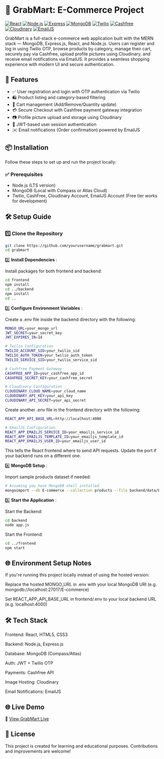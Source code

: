 # 🛒 GrabMart: E-Commerce Project

[![React](https://img.shields.io/badge/React-61DAFB?style=flat&logo=react&logoColor=white)](https://reactjs.org/)
[![Node.js](https://img.shields.io/badge/Node.js-339933?style=flat&logo=node.js&logoColor=white)](https://nodejs.org/)
[![Express](https://img.shields.io/badge/Express-000000?style=flat&logo=express&logoColor=white)](https://expressjs.com/)
[![MongoDB](https://img.shields.io/badge/MongoDB-47A248?style=flat&logo=mongodb&logoColor=white)](https://www.mongodb.com/)
[![Twilio](https://img.shields.io/badge/Twilio-FF8A00?style=flat&logo=twilio&logoColor=white)](https://www.twilio.com/)
[![Cashfree](https://img.shields.io/badge/Cashfree-00457C?style=flat&logo=paypal&logoColor=white)](https://www.cashfree.com/)
[![Cloudinary](https://img.shields.io/badge/Cloudinary-3448C5?style=flat&logo=cloudinary&logoColor=white)](https://cloudinary.com/)
[![EmailJS](https://img.shields.io/badge/EmailJS-D14836?style=flat&logo=mail&logoColor=white)](https://www.emailjs.com/)

GrabMart is a full-stack e-commerce web application built with the MERN stack — MongoDB, Express.js, React, and Node.js. Users can register and log in using Twilio OTP, browse products by category, manage their cart, securely pay via Cashfree, upload profile pictures using Cloudinary, and receive email notifications via EmailJS. It provides a seamless shopping experience with modern UI and secure authentication.

## 🚀 Features

- ✅ User registration and login with OTP authentication via Twilio
- 🛍️ Product listing and category-based filtering
- 🛒 Cart management (Add/Remove/Quantity update)
- 💳 Secure Checkout with Cashfree payment gateway integration
- 📷 Profile picture upload and storage using Cloudinary
- 🔐 JWT-based user session authentication
- ✉️ Email notifications (Order confirmation) powered by EmailJS

## 📦 Installation

Follow these steps to set up and run the project locally:

### ✅ Prerequisites

- Node.js (LTS version)
- MongoDB (Local with Compass or Atlas Cloud)
- Twilio, CashFree, Cloudinary Account, EmailJS Account (Free tier works for development)

## 🛠 Setup Guide

### 1️⃣ Clone the Repository
```bash
git clone https://github.com/yourusername/grabmart.git
cd grabmart
```

2️⃣ **Install Dependencies** :

Install packages for both frontend and backend:
```bash
cd frontend
npm install
cd ../backend
npm install
cd ..
```

3️⃣ **Configure Environment Variables** :

Create a .env file inside the backend directory with the following:
```bash
MONGO_URL=your_mongo_url
JWT_SECRET=your_secret_key
JWT_EXPIRES_IN=1d

# Twilio Configuration
TWILIO_ACCOUNT_SID=your_twilio_sid
TWILIO_AUTH_TOKEN=your_twilio_auth_token
TWILIO_SERVICE_SID=your_twilio_service_sid

# Cashfree Payment Gateway
CASHFREE_APP_ID=your_cashfree_app_id
CASHFREE_SECRET_KEY=your_cashfree_secret

# Cloudinary Configuration
CLOUDINARY_CLOUD_NAME=your_cloud_name
CLOUDINARY_API_KEY=your_api_key
CLOUDINARY_API_SECRET=your_api_secret
```

Create another .env file in the frontend directory with the following:
```bash
REACT_APP_API_BASE_URL=http://localhost:4000

# EmailJS Configuration
REACT_APP_EMAILJS_SERVICE_ID=your_emailjs_service_id
REACT_APP_EMAILJS_TEMPLATE_ID=your_emailjs_template_id
REACT_APP_EMAILJS_USER_ID=your_emailjs_user_id
```
This tells the React frontend where to send API requests. Update the port if your backend runs on a different one.

4️⃣ **MongoDB Setup** :

Import sample products dataset if needed:
```bash
# Assuming you have MongoDB shell installed
mongoimport --db E-commerce --collection products --file backend/data/E-commerce.products.json --jsonArray
```

5️⃣ **Start the Application** :

Start the Backend:
```bash
cd backend
node app.js
```

Start the Frontend:
```bash
cd ../frontend
npm start
```
## 🌐 Environment Setup Notes

If you're running this project locally instead of using the hosted version:

Replace the hosted MONGO_URL in .env with your local MongoDB URI (e.g. mongodb://localhost:27017/E-commerce)

Set REACT_APP_API_BASE_URL in frontend/.env to your local backend URL (e.g. localhost:4000)

## 🛠 Tech Stack

Frontend: React, HTML5, CSS3

Backend: Node.js, Express.js

Database: MongoDB (Compass/Atlas)

Auth: JWT + Twilio OTP

Payments: Cashfree API

Image Hosting: Cloudinary

Email Notifications: EmailJS

## 🌐 Live Demo

🔗 [View GrabMart Live](https://grab-mart-ecommerce-website.vercel.app/)

## 📜 License

This project is created for learning and educational purposes. Contributions and improvements are welcome!

